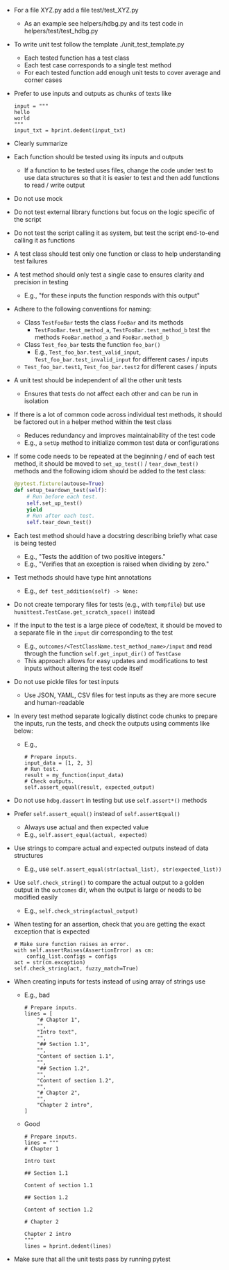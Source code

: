 - For a file XYZ.py add a file test/test_XYZ.py
  - As an example see helpers/hdbg.py and its test code in
    helpers/test/test_hdbg.py

- To write unit test follow the template ./unit_test_template.py
  - Each tested function has a test class
  - Each test case corresponds to a single test method
  - For each tested function add enough unit tests to cover average and corner
    cases

- Prefer to use inputs and outputs as chunks of texts like
  ```
  input = """
  hello
  world
  """
  input_txt = hprint.dedent(input_txt)
  ```

- Clearly summarize

- Each function should be tested using its inputs and outputs
  - If a function to be tested uses files, change the code under test to use
    data structures so that it is easier to test and then add functions to read
    / write output

- Do not use mock

- Do not test external library functions but focus on the logic specific of the
  script

- Do not test the script calling it as system, but test the script end-to-end
  calling it as functions

- A test class should test only one function or class to help understanding test
  failures
- A test method should only test a single case to ensures clarity and precision
  in testing
  - E.g., "for these inputs the function responds with this output"
- Adhere to the following conventions for naming:
  - Class `TestFooBar` tests the class `FooBar` and its methods
    - `TestFooBar.test_method_a`, `TestFooBar.test_method_b` test the methods
      `FooBar.method_a` and `FooBar.method_b`
  - Class `Test_foo_bar` tests the function `foo_bar()`
    - E.g., `Test_foo_bar.test_valid_input`, `Test_foo_bar.test_invalid_input`
      for different cases / inputs
  - `Test_foo_bar.test1`, `Test_foo_bar.test2` for different cases / inputs
- A unit test should be independent of all the other unit tests
  - Ensures that tests do not affect each other and can be run in isolation
- If there is a lot of common code across individual test methods, it should be
  factored out in a helper method within the test class
  - Reduces redundancy and improves maintainability of the test code
  - E.g., a `setUp` method to initialize common test data or configurations
- If some code needs to be repeated at the beginning / end of each test method,
  it should be moved to `set_up_test()` / `tear_down_test()` methods and the
  following idiom should be added to the test class:
  ```python
  @pytest.fixture(autouse=True)
  def setup_teardown_test(self):
      # Run before each test.
      self.set_up_test()
      yield
      # Run after each test.
      self.tear_down_test()
  ```
- Each test method should have a docstring describing briefly what case is being
  tested
  - E.g., "Tests the addition of two positive integers."
  - E.g., "Verifies that an exception is raised when dividing by zero."
- Test methods should have type hint annotations
  - E.g., `def test_addition(self) -> None:`
- Do not create temporary files for tests (e.g., with `tempfile`) but use
  `hunittest.TestCase.get_scratch_space()` instead
- If the input to the test is a large piece of code/text, it should be moved to
  a separate file in the `input` dir corresponding to the test
  - E.g., `outcomes/<TestClassName.test_method_name>/input` and read through the
    function `self.get_input_dir()` of `TestCase`
  - This approach allows for easy updates and modifications to test inputs
    without altering the test code itself
- Do not use pickle files for test inputs
  - Use JSON, YAML, CSV files for test inputs as they are more secure and
    human-readable
- In every test method separate logically distinct code chunks to prepare the
  inputs, run the tests, and check the outputs using comments like below:
  - E.g.,
    ```
    # Prepare inputs.
    input_data = [1, 2, 3]
    # Run test.
    result = my_function(input_data)
    # Check outputs.
    self.assert_equal(result, expected_output)
    ```
- Do not use `hdbg.dassert` in testing but use `self.assert*()` methods
- Prefer `self.assert_equal()` instead of `self.assertEqual()`
  - Always use actual and then expected value
  - E.g., `self.assert_equal(actual, expected)`
- Use strings to compare actual and expected outputs instead of data structures
  - E.g., use `self.assert_equal(str(actual_list), str(expected_list))`
- Use `self.check_string()` to compare the actual output to a golden output in
  the `outcomes` dir, when the output is large or needs to be modified easily
  - E.g., `self.check_string(actual_output)`
- When testing for an assertion, check that you are getting the exact exception
  that is expected
  ```
  # Make sure function raises an error.
  with self.assertRaises(AssertionError) as cm:
      config_list.configs = configs
  act = str(cm.exception)
  self.check_string(act, fuzzy_match=True)
  ```

- When creating inputs for tests instead of using array of strings use
  - E.g., bad
    ```
    # Prepare inputs.
    lines = [
        "# Chapter 1",
        "",
        "Intro text",
        "",
        "## Section 1.1",
        "",
        "Content of section 1.1",
        "",
        "## Section 1.2",
        "",
        "Content of section 1.2",
        "",
        "# Chapter 2",
        "",
        "Chapter 2 intro",
    ]
    ```
  - Good
    ```
    # Prepare inputs.
    lines = """
    # Chapter 1

    Intro text

    ## Section 1.1

    Content of section 1.1

    ## Section 1.2

    Content of section 1.2

    # Chapter 2

    Chapter 2 intro
    """
    lines = hprint.dedent(lines)
    ```

- Make sure that all the unit tests pass by running pytest

